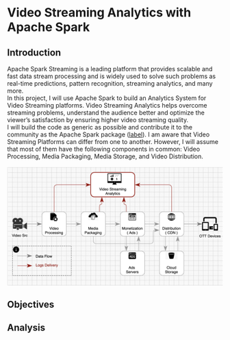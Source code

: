 # Video Streaming Analytics with Apache Spark


## Introduction

Apache Spark Streaming is a leading platform that provides scalable and fast data stream processing and is widely used to solve such problems as real-time predictions, pattern recognition, streaming analytics, and many more.  
In this project, I will use Apache Spark to build an Analytics System for Video Streaming platforms. Video Streaming Analytics helps overcome streaming problems, understand the audience better and optimize the viewer’s satisfaction by ensuring higher video streaming quality.  
I will build the code as generic as possible and contribute it to the community as the Apache Spark package ([label](https://spark-packages.org/)). I am aware that Video Streaming Platforms can differ from one to another. However, I will assume that most of them have the following components in common: Video Processing, Media Packaging, Media Storage, and Video Distribution.  
<br/>
![alt text](https://github.com/dimastatz/video-streaming-analytics/blob/main/docs/chart-video-streaming.png)
<br/>  

## Objectives

## Analysis